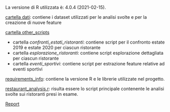 La versione di R utilizzata è: 4.0.4 (2021-02-15).  

[cartella dati](https://github.com/stemarzo/progetto_dslab/tree/main/dati): contiene i dataset utilizzati per le analisi svolte e per la creazione di nuove feature

[cartella other_scripts](https://github.com/stemarzo/progetto_dslab/tree/main/other_scripts)
- cartella _confronti_estati_ristoranti_: contiene script per il confronto estate 2019 e estate 2020 per ciascun ristorante
- cartella _esplorazione_ristoranti_: contiene script esplorazione dettagliata per ciascun ristorante
- cartella _eventi_sportivi_: contiene script per estrazione feature relative ad eventi sportivi


[requirements_info](requirements_info): contiene la versione R e le librerie utilizzate nel progetto.


[restaurant_analysis.r](https://github.com/stemarzo/progetto_dslab/blob/main/restaurant_analysis.r): risulta essere lo script principale contenente le analisi svolte sui ristoranti presi in esame.


[Report](https://github.com/stemarzo/progetto_dslab/blob/main/report_ds_lab.pdf)
